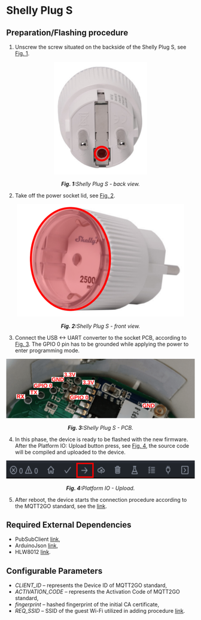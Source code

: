 # Shelly Plug S

## Preparation/Flashing procedure

1. Unscrew the screw situated on the backside of the Shelly Plug S, see <a href="#fig1">Fig. 1</a>.

<p align="center" >
	<img src="back.svg" alt="Shelly Plug S - back." height="300">
</p>
<p align="center" >
	<a name="fig1"></a><em><strong>Fig. 1:</strong>Shelly Plug S - back view.</em>
</p>

2. Take off the power socket lid, see <a href="#fig2">Fig. 2</a>.

<p align="center" >
	<img src="front.svg" alt="Shelly Plug S - front." height="300">
</p>
<p align="center" >
	<a name="fig2"></a><em><strong>Fig. 2:</strong>Shelly Plug S - front view.</em>
</p>

3. Connect the USB <-> UART converter to the socket PCB, according to <a href="#fig3">Fig. 3</a>. The GPIO 0 pin has to be grounded while applying the power to enter programming mode.

<p align="center" >
	<img src="pcb.svg" alt="Shelly Plug S - PCB.">
</p>
<p align="center" >
	<a name="fig3"></a><em><strong>Fig. 3:</strong>Shelly Plug S - PCB.</em>
</p>

4. In this phase, the device is ready to be flashed with the new firmware. After the Platform IO: Upload button press, see <a href="#fig4">Fig. 4</a>, the source code will be compiled and uploaded to the device.

<p align="center" >
	<img src="platformio.svg" alt="VS Code Upload." height="48">
</p>
<p align="center" >
	<a name="fig4"></a><em><strong>Fig. 4:</strong>Platform IO - Upload.</em>
</p>

5. After reboot, the device starts the connection procedure according to the MQTT2GO standard, see the [link](https://mqtt2go.github.io/).

## Required External Dependencies

* PubSubClient [link](https://github.com/knolleary/pubsubclient),
* ArduinoJson [link](https://github.com/bblanchon/ArduinoJson),
* HLW8012 [link](https://github.com/xoseperez/hlw8012).


## Configurable Parameters

* _CLIENT_ID_ – represents the Device ID of MQTT2GO standard,
* _ACTIVATION_CODE_ – represents the Activation Code of MQTT2GO standard,
* _fingerprint_ – hashed fingerprint of the initial CA certificate,
* _REQ_SSID_ – SSID of the guest Wi-Fi utilized in adding procedure [link](https://mqtt2go.github.io/add-wifi.html).

